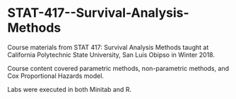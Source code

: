# STAT-417--Survival-Analysis-Methods

Course materials from STAT 417: Survival Analysis Methods taught at California Polytechnic State University, San Luis Obipso in Winter 2018.  

Course content covered parametric methods, non-parametric methods, and Cox Proportional Hazards model.

Labs were executed in both Minitab and R.
